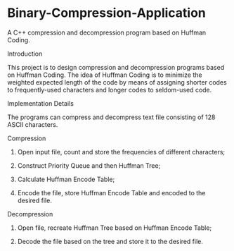 # Binary-Compression-Application
A C++ compression and decompression program based on Huffman Coding.

Introduction

This project is to design compression and decompression programs based on Huffman Coding. The idea of Huffman Coding is to minimize the weighted expected length of the code by means of assigning shorter codes to frequently-used characters and longer codes to seldom-used code.

Implementation Details

The programs can compress and decompress text file consisting of 128 ASCII characters.

Compression

  1. Open input file, count and store the frequencies of different characters;

  2. Construct Priority Queue and then Huffman Tree;

  3. Calculate Huffman Encode Table;

  4. Encode the file, store Huffman Encode Table and encoded to the desired file.

Decompression

  1. Open file, recreate Huffman Tree based on Huffman Encode Table;

  2. Decode the file based on the tree and store it to the desired file.

